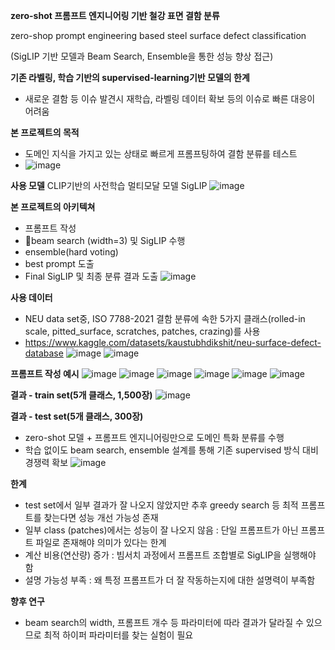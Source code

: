 **zero-shot 프롬프트 엔지니어링 기반 철강 표면 결함 분류**

zero-shop prompt engineering based steel surface defect classification

(SigLIP 기반 모델과 Beam Search, Ensemble을 통한 성능 향상 접근)



**기존 라벨링, 학습 기반의 supervised-learning기반 모델의 한계**
- 새로운 결함 등 이슈 발견시 재학습, 라벨링 데이터 확보 등의 이슈로 빠른 대응이 어려움



**본 프로젝트의 목적**
- 도메인 지식을 가지고 있는 상태로 빠르게 프롬프팅하여 결함 분류를 테스트
- ![image](https://github.com/user-attachments/assets/2ed844b6-ed62-4e72-bb09-adc2e75ad8a6)




**사용 모델**
CLIP기반의 사전학습 멀티모달 모델 SigLIP
![image](https://github.com/user-attachments/assets/4b3f0f31-b9e1-40a6-950c-3cf98e512b87)




**본 프로젝트의 아키텍쳐**
- 프롬프트 작성
- beam search (width=3) 및 SigLIP 수행
- ensemble(hard voting)
- best prompt 도출
- Final SigLIP 및 최종 분류 결과 도출
![image](https://github.com/user-attachments/assets/3c281ae7-ef99-41f4-99d5-735c55988f56)




**사용 데이터**
- NEU data set중, ISO 7788-2021 결함 분류에 속한 5가지 클래스(rolled-in scale, pitted_surface, scratches, patches, crazing)를 사용
- https://www.kaggle.com/datasets/kaustubhdikshit/neu-surface-defect-database
![image](https://github.com/user-attachments/assets/ac9141fa-5fff-4f25-859c-f77099f4f08b)
![image](https://github.com/user-attachments/assets/8c400bd2-099e-46a0-a546-6d79db345b11)




**프롬프트 작성 예시**
![image](https://github.com/user-attachments/assets/3541df2a-6c84-4bf7-ad03-2d1621ec657b)
![image](https://github.com/user-attachments/assets/b4dc6b16-6f61-4219-b763-abbf24c45418)
![image](https://github.com/user-attachments/assets/d1212746-62b3-4a22-81f0-ca820d3da341)
![image](https://github.com/user-attachments/assets/509f7130-a810-4c93-9478-6e7b46937a87)
![image](https://github.com/user-attachments/assets/e759491d-6e4f-4d2b-9f4f-ce35b66d97f9)
![image](https://github.com/user-attachments/assets/24470f60-7a1f-46fe-a01b-a4604099f40b)




**결과 - train set(5개 클래스, 1,500장)**
![image](https://github.com/user-attachments/assets/ea7e801b-4dd8-4b71-a3a3-7e9fcb326f15)




**결과 - test set(5개 클래스, 300장)**
- zero-shot 모델 + 프롬프트 엔지니어링만으로 도메인 특화 분류를 수행
- 학습 없이도 beam search, ensemble 설계를 통해 기존 supervised 방식 대비 경쟁력 확보
![image](https://github.com/user-attachments/assets/0e61f0dd-8b8f-4e85-ad95-b7840f4a6d2c)




**한계**
- test set에서 일부 결과가 잘 나오지 않았지만 추후 greedy search 등 최적 프롬프트를 찾는다면 성능 개선 가능성 존재
- 일부 class (patches)에서는 성능이 잘 나오지 않음 : 단일 프롬프트가 아닌 프롬프트 파일로 존재해야 의미가 있다는 한계
- 계산 비용(연산량) 증가 : 빔서치 과정에서 프롬프트 조합별로 SigLIP을 실행해야 함
- 설명 가능성 부족 : 왜 특정 프롬프트가 더 잘 작동하는지에 대한 설명력이 부족함




**향후 연구**
- beam search의 width, 프롬프트 개수 등 파라미터에 따라 결과가 달라질 수 있으므로 최적 하이퍼 파라미터를 찾는 실험이 필요


